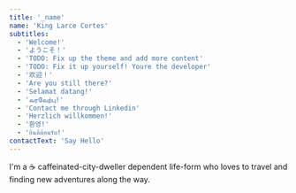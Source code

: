 ```yaml
---
title: '_name'
name: 'King Larce Cortes'
subtitles:
  - 'Welcome!'
  - 'ようこそ！'
  - 'TODO: Fix up the theme and add more content'
  - 'TODO: Fix it up yourself! Youre the developer'
  - '欢迎！'
  - 'Are you still there?'
  - 'Selamat datang!'
  - 'வரவேற்பு!'
  - 'Contact me through Linkedin'
  - 'Herzlich willkommen!'
  - '환영!'
  - 'ยินดีต้อนรับ!'
contactText: 'Say Hello'
---
```


I'm a ☕ caffeinated-city-dweller dependent life-form who loves to travel and finding new adventures
along the way.
